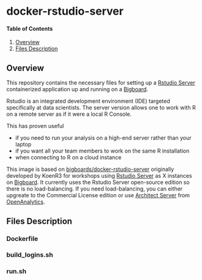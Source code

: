 # docker-rstudio-server

#### Table of Contents
1. [Overview](#overview)
1. [Files Description](#filesdescription)

## Overview

This repository contains the necessary files for setting up a  [Rstudio Server](https://www.rstudio.com/products/rstudio/#Server) containerized application up and running on a [Bigboard](www.bigboards.io).

Rstudio is an integrated development environment (IDE) targeted specifically at data scientists. The server version  allows one to work with R on a remote server as if it were a local R Console.

This has proven useful
* if you need to run your analysis on a high-end server rather than your laptop
* if you want all your team members to work on the same R installation
* when connecting to R on a cloud instance


This image is based on [bigboards/docker-rstudio-server](https://github.com/bigboards/docker-rstudio-server "bigboards/docker-rstudio-server") originally developed by KoenR3 for workshops using [Rstudio Server](https://www.rstudio.com/products/rstudio/#Server) as X instances on [Bigboard](www.bigboards.io). It currently uses the Rstudio Server open-source edition so there is no load-balancing. If you need load-balancing, you can either upgreate to the Commercial License edition or use [Architect Server](https://www.openanalytics.eu/products) from [OpenAnalytics](https://www.openanalytics.eu/). 

## Files Description

### Dockerfile

### build_logins.sh

### run.sh


 


